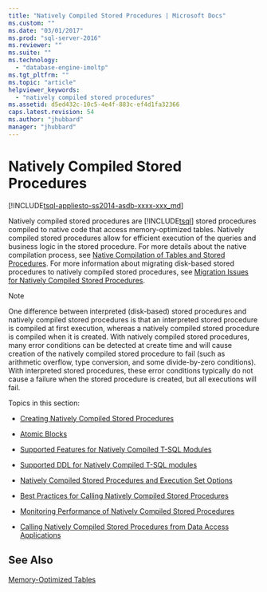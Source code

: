 ```yaml
---
title: "Natively Compiled Stored Procedures | Microsoft Docs"
ms.custom: ""
ms.date: "03/01/2017"
ms.prod: "sql-server-2016"
ms.reviewer: ""
ms.suite: ""
ms.technology: 
  - "database-engine-imoltp"
ms.tgt_pltfrm: ""
ms.topic: "article"
helpviewer_keywords: 
  - "natively compiled stored procedures"
ms.assetid: d5ed432c-10c5-4e4f-883c-ef4d1fa32366
caps.latest.revision: 54
ms.author: "jhubbard"
manager: "jhubbard"
---
```

# Natively Compiled Stored Procedures
[!INCLUDE[tsql-appliesto-ss2014-asdb-xxxx-xxx_md](../../relational-databases/extended-events/includes/tsql-appliesto-ss2014-asdb-xxxx-xxx-md.md)]

  Natively compiled stored procedures are [!INCLUDE[tsql](../../advanced-analytics/r-services/includes/tsql-md.md)] stored procedures compiled to native code that access memory-optimized tables. Natively compiled stored procedures allow for efficient execution of the queries and business logic in the stored procedure. For more details about the native compilation process, see [Native Compilation of Tables and Stored Procedures](../../relational-databases/in-memory-oltp/native-compilation-of-tables-and-stored-procedures.md). For more information about migrating disk-based stored procedures to natively compiled stored procedures, see [Migration Issues for Natively Compiled Stored Procedures](../../relational-databases/in-memory-oltp/migration-issues-for-natively-compiled-stored-procedures.md).  
  
> [!NOTE]  
>  One difference between interpreted (disk-based) stored procedures and natively compiled stored procedures is that an interpreted stored procedure is compiled at first execution, whereas a natively compiled stored procedure is compiled when it is created. With natively compiled stored procedures, many error conditions can be detected at create time and will cause creation of the natively compiled stored procedure to fail (such as arithmetic overflow, type conversion, and some divide-by-zero conditions). With interpreted stored procedures, these error conditions typically do not cause a failure when the stored procedure is created, but all executions will fail.  
  
 Topics in this section:  
  
-   [Creating Natively Compiled Stored Procedures](../../relational-databases/in-memory-oltp/creating-natively-compiled-stored-procedures.md)  
  
-   [Atomic Blocks](../Topic/Atomic%20Blocks.md)  
  
-   [Supported Features for Natively Compiled T-SQL Modules](../../relational-databases/in-memory-oltp/supported-features-for-natively-compiled-t-sql-modules.md)  
  
-   [Supported DDL for Natively Compiled T-SQL modules](../../relational-databases/in-memory-oltp/supported-ddl-for-natively-compiled-t-sql-modules.md)  
  
-   [Natively Compiled Stored Procedures and Execution Set Options](../../relational-databases/in-memory-oltp/natively-compiled-stored-procedures-and-execution-set-options.md)  
  
-   [Best Practices for Calling Natively Compiled Stored Procedures](../../relational-databases/in-memory-oltp/best-practices-for-calling-natively-compiled-stored-procedures.md)  
  
-   [Monitoring Performance of Natively Compiled Stored Procedures](../../relational-databases/in-memory-oltp/monitoring-performance-of-natively-compiled-stored-procedures.md)  
  
-   [Calling Natively Compiled Stored Procedures from Data Access Applications](../../relational-databases/in-memory-oltp/calling-natively-compiled-stored-procedures-from-data-access-applications.md)  
  
## See Also  
 [Memory-Optimized Tables](../../relational-databases/in-memory-oltp/memory-optimized-tables.md)  
  
  